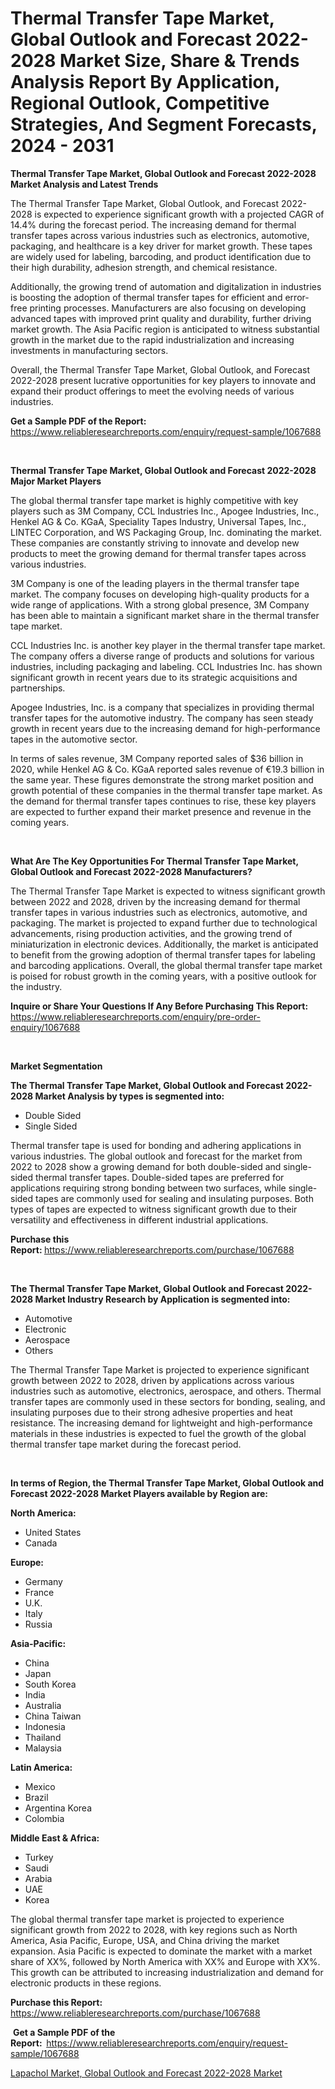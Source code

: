 <p><h1>Thermal Transfer Tape Market, Global Outlook and Forecast 2022-2028 Market Size, Share & Trends Analysis Report By Application, Regional Outlook, Competitive Strategies, And Segment Forecasts, 2024 - 2031</h1></p><p><strong>Thermal Transfer Tape Market, Global Outlook and Forecast 2022-2028 Market Analysis and Latest Trends</strong></p>
<p><p>The Thermal Transfer Tape Market, Global Outlook, and Forecast 2022-2028 is expected to experience significant growth with a projected CAGR of 14.4% during the forecast period. The increasing demand for thermal transfer tapes across various industries such as electronics, automotive, packaging, and healthcare is a key driver for market growth. These tapes are widely used for labeling, barcoding, and product identification due to their high durability, adhesion strength, and chemical resistance.</p><p>Additionally, the growing trend of automation and digitalization in industries is boosting the adoption of thermal transfer tapes for efficient and error-free printing processes. Manufacturers are also focusing on developing advanced tapes with improved print quality and durability, further driving market growth. The Asia Pacific region is anticipated to witness substantial growth in the market due to the rapid industrialization and increasing investments in manufacturing sectors.</p><p>Overall, the Thermal Transfer Tape Market, Global Outlook, and Forecast 2022-2028 present lucrative opportunities for key players to innovate and expand their product offerings to meet the evolving needs of various industries.</p></p>
<p><strong>Get a Sample PDF of the Report:&nbsp;</strong> <a href="https://www.reliableresearchreports.com/enquiry/request-sample/1067688">https://www.reliableresearchreports.com/enquiry/request-sample/1067688</a></p>
<p>&nbsp;</p>
<p><strong>Thermal Transfer Tape Market, Global Outlook and Forecast 2022-2028 Major Market Players</strong></p>
<p><p>The global thermal transfer tape market is highly competitive with key players such as 3M Company, CCL Industries Inc., Apogee Industries, Inc., Henkel AG & Co. KGaA, Speciality Tapes Industry, Universal Tapes, Inc., LINTEC Corporation, and WS Packaging Group, Inc. dominating the market. These companies are constantly striving to innovate and develop new products to meet the growing demand for thermal transfer tapes across various industries.</p><p>3M Company is one of the leading players in the thermal transfer tape market. The company focuses on developing high-quality products for a wide range of applications. With a strong global presence, 3M Company has been able to maintain a significant market share in the thermal transfer tape market.</p><p>CCL Industries Inc. is another key player in the thermal transfer tape market. The company offers a diverse range of products and solutions for various industries, including packaging and labeling. CCL Industries Inc. has shown significant growth in recent years due to its strategic acquisitions and partnerships.</p><p>Apogee Industries, Inc. is a company that specializes in providing thermal transfer tapes for the automotive industry. The company has seen steady growth in recent years due to the increasing demand for high-performance tapes in the automotive sector.</p><p>In terms of sales revenue, 3M Company reported sales of $36 billion in 2020, while Henkel AG & Co. KGaA reported sales revenue of €19.3 billion in the same year. These figures demonstrate the strong market position and growth potential of these companies in the thermal transfer tape market. As the demand for thermal transfer tapes continues to rise, these key players are expected to further expand their market presence and revenue in the coming years.</p></p>
<p>&nbsp;</p>
<p><strong>What Are The Key Opportunities For Thermal Transfer Tape Market, Global Outlook and Forecast 2022-2028 Manufacturers?</strong></p>
<p><p>The Thermal Transfer Tape Market is expected to witness significant growth between 2022 and 2028, driven by the increasing demand for thermal transfer tapes in various industries such as electronics, automotive, and packaging. The market is projected to expand further due to technological advancements, rising production activities, and the growing trend of miniaturization in electronic devices. Additionally, the market is anticipated to benefit from the growing adoption of thermal transfer tapes for labeling and barcoding applications. Overall, the global thermal transfer tape market is poised for robust growth in the coming years, with a positive outlook for the industry.</p></p>
<p><strong>Inquire or Share Your Questions If Any Before Purchasing This Report:</strong> <a href="https://www.reliableresearchreports.com/enquiry/pre-order-enquiry/1067688">https://www.reliableresearchreports.com/enquiry/pre-order-enquiry/1067688</a></p>
<p>&nbsp;</p>
<p><strong>Market Segmentation</strong></p>
<p><strong>The Thermal Transfer Tape Market, Global Outlook and Forecast 2022-2028 Market Analysis by types is segmented into:</strong></p>
<p><ul><li>Double Sided</li><li>Single Sided</li></ul></p>
<p><p>Thermal transfer tape is used for bonding and adhering applications in various industries. The global outlook and forecast for the market from 2022 to 2028 show a growing demand for both double-sided and single-sided thermal transfer tapes. Double-sided tapes are preferred for applications requiring strong bonding between two surfaces, while single-sided tapes are commonly used for sealing and insulating purposes. Both types of tapes are expected to witness significant growth due to their versatility and effectiveness in different industrial applications.</p></p>
<p><strong>Purchase this Report:&nbsp;</strong><a href="https://www.reliableresearchreports.com/purchase/1067688">https://www.reliableresearchreports.com/purchase/1067688</a></p>
<p>&nbsp;</p>
<p><strong>The Thermal Transfer Tape Market, Global Outlook and Forecast 2022-2028 Market Industry Research by Application is segmented into:</strong></p>
<p><ul><li>Automotive</li><li>Electronic</li><li>Aerospace</li><li>Others</li></ul></p>
<p><p>The Thermal Transfer Tape Market is projected to experience significant growth between 2022 to 2028, driven by applications across various industries such as automotive, electronics, aerospace, and others. Thermal transfer tapes are commonly used in these sectors for bonding, sealing, and insulating purposes due to their strong adhesive properties and heat resistance. The increasing demand for lightweight and high-performance materials in these industries is expected to fuel the growth of the global thermal transfer tape market during the forecast period.</p></p>
<p>&nbsp;</p>
<p><strong>In terms of Region, the Thermal Transfer Tape Market, Global Outlook and Forecast 2022-2028 Market Players available by Region are:</strong></p>
<p>
    <p> <strong> North America: </strong>
        <ul>
            <li>United States</li>
            <li>Canada</li>
        </ul>
        </p> 
    <p> <strong> Europe: </strong>
        <ul>
            <li>Germany</li>
            <li>France</li>
            <li>U.K.</li>
            <li>Italy</li>
            <li>Russia</li>
        </ul>
        </p> 
    <p> <strong> Asia-Pacific: </strong>
        <ul>
            <li>China</li>
            <li>Japan</li>
            <li>South Korea</li>
            <li>India</li>
            <li>Australia</li>
            <li>China Taiwan</li>
            <li>Indonesia</li>
            <li>Thailand</li>
            <li>Malaysia</li>
        </ul>
        </p> 
    <p> <strong> Latin America: </strong>
        <ul>
            <li>Mexico</li>
            <li>Brazil</li>
            <li>Argentina Korea</li>
            <li>Colombia</li>
        </ul>
        </p> 
    <p> <strong> Middle East & Africa: </strong>
        <ul>
            <li>Turkey</li>
            <li>Saudi</li>
            <li>Arabia</li>
            <li>UAE</li>
            <li>Korea</li>
        </ul>
    </p>
    </p>
<p><p>The global thermal transfer tape market is projected to experience significant growth from 2022 to 2028, with key regions such as North America, Asia Pacific, Europe, USA, and China driving the market expansion. Asia Pacific is expected to dominate the market with a market share of XX%, followed by North America with XX% and Europe with XX%. This growth can be attributed to increasing industrialization and demand for electronic products in these regions.</p></p>
<p><strong>Purchase this Report: </strong><a href="https://www.reliableresearchreports.com/purchase/1067688">https://www.reliableresearchreports.com/purchase/1067688</a></p>
<p>&nbsp;<strong>Get a Sample PDF of the Report:&nbsp;&nbsp;</strong><a href="https://www.reliableresearchreports.com/enquiry/request-sample/1067688">https://www.reliableresearchreports.com/enquiry/request-sample/1067688</a></p>
<p><strong></strong></p>
<p><p><a href="https://github.com/gulaimolin/Market-Research-Report-List-3/blob/main/lapachol-market-global-outlook-and-forecast-2022-2028-market.md">Lapachol Market, Global Outlook and Forecast 2022-2028 Market</a></p></p>